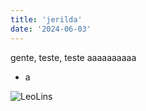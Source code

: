 ```yaml
---
title: 'jerilda'
date: '2024-06-03'
---
```


gente, teste, teste
aaaaaaaaaa
- a

![LeoLins](https://res.cloudinary.com/dwx8c4qi2/image/upload/v1682970630/Blog/maio/LeoLins_xi5ndt.png)
